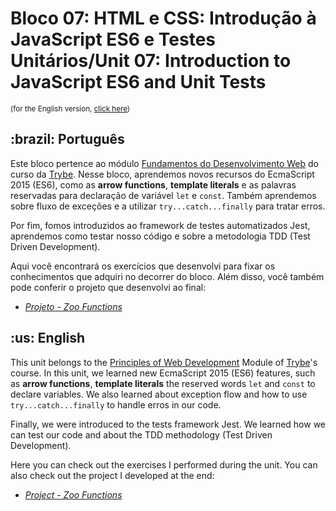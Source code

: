# Bloco 07: HTML e CSS: Introdução à JavaScript ES6 e Testes Unitários/Unit 07: Introduction to JavaScript ES6 and Unit Tests
<small>(for the English version, <a href="#en">click here</a>)</small>
<h2>:brazil: Português</h2>
<p>Este bloco pertence ao módulo <a href="https://github.com/raphaelalmeidamartins/trybe_exercicios/tree/main/1_fundamentos-do-desv-web" rel="prev">Fundamentos do Desenvolvimento Web</a> do curso da <a href="https://www.betrybe.com/">Trybe</a>. Nesse bloco, aprendemos novos recursos do EcmaScript 2015 (ES6), como as <strong>arrow functions</strong>, <strong>template literals</strong> e as palavras reservadas para declaração de variável <code>let</code> e <code>const</code>. Também aprendemos sobre fluxo de exceções e a utilizar <code>try...catch...finally</code> para tratar erros.</p>
<p>Por fim, fomos introduzidos ao framework de testes automatizados Jest, aprendemos como testar nosso código e sobre a metodologia TDD (Test Driven Development).</p>
<p>Aqui você encontrará os exercícios que desenvolvi para fixar os conhecimentos que adquiri no decorrer do bloco. Além disso, você também pode conferir o projeto que desenvolvi ao final:</p>

- _[Projeto - Zoo Functions]()_

<h2 id="en">:us: English</h2>
<p>This unit belongs to the <a href="https://github.com/raphaelalmeidamartins/trybe_exercicios/tree/main/1_fundamentos-do-desv-web">Principles of Web Development</a> Module of <a href="https://www.betrybe.com/">Trybe</a>'s course. In this unit, we learned new EcmaScript 2015 (ES6) features, such as <strong>arrow functions</strong>, <strong>template literals</strong> the reserved words <code>let</code> and <code>const</code> to declare variables. We also learned about exception flow and how to use <code>try...catch...finally</code> to handle erros in our code.</p>
<p>Finally, we were introduced to the tests framework Jest. We learned how we can test our code and about the TDD methodology (Test Driven Development).</p>
<p>Here you can check out the exercises I performed during the unit. You can also check out the project I developed at the end:</p>

- _[Project - Zoo Functions]()_